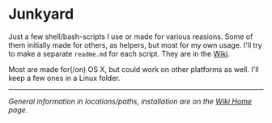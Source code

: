 Junkyard
========

Just a few shell/bash-scripts I use or made for various reasions. Some of them initially made for others, as helpers, but most for my own usage. I'll try to make a separate `readme.md` for each script. They are in the [Wiki][wiki].

Most are made for(/on) OS X, but could work on other platforms as well. I'll keep a few ones in a Linux folder.


- - -


_General information in locations/paths, installation are on the [Wiki Home][wiki] page._



<!-- Markdown refs -->
[wiki]: https://github.com/iEFdev/junkyard/wiki "Wiki"